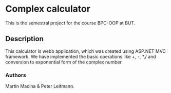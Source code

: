 # Complex calculator
This is the semestral project for the course BPC-OOP at BUT.
## Description
This calculator is webb application, which was created using ASP.NET MVC framework. We have implemented the basic operations like +, -, *,/ and conversion to exponential form of the complex number.
### Authors
Martin Macina & Peter Leitmann.
